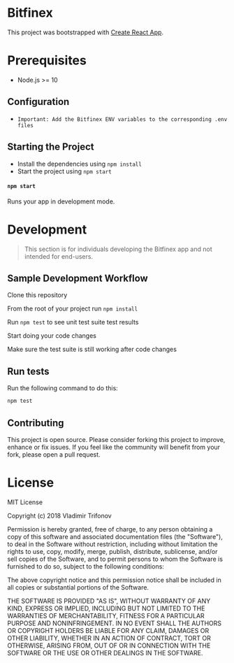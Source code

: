 # Bitfinex
This project was bootstrapped with [Create React App](https://github.com/facebookincubator/create-react-app).

# Prerequisites
- Node.js >= 10

## Configuration
- `Important: Add the Bitfinex ENV variables to the corresponding .env files`

## Starting the Project
- Install the dependencies using `npm install`
- Start the project using `npm start`

#### `npm start`

Runs your app in development mode.

# Development
> This section is for individuals developing the Bitfinex app and not intended for end-users.

## Sample Development Workflow

Clone this repository

From the root of your project run `npm install`

Run `npm test` to see unit test suite test results

Start doing your code changes

Make sure the test suite is still working after code changes

## Run tests
Run the following command to do this:
```sh
npm test
```

## Contributing 

This project is open source. Please consider forking this project to improve, enhance or fix issues. If you feel like the community will benefit from your fork, please open a pull request.

# License

MIT License

Copyright (c) 2018 Vladimir Trifonov

Permission is hereby granted, free of charge, to any person obtaining a copy of this software and associated documentation files (the "Software"), to deal
in the Software without restriction, including without limitation the rights to use, copy, modify, merge, publish, distribute, sublicense, and/or sell
copies of the Software, and to permit persons to whom the Software is furnished to do so, subject to the following conditions:

The above copyright notice and this permission notice shall be included in all
copies or substantial portions of the Software.

THE SOFTWARE IS PROVIDED "AS IS", WITHOUT WARRANTY OF ANY KIND, EXPRESS OR IMPLIED, INCLUDING BUT NOT LIMITED TO THE WARRANTIES OF MERCHANTABILITY,
FITNESS FOR A PARTICULAR PURPOSE AND NONINFRINGEMENT. IN NO EVENT SHALL THE AUTHORS OR COPYRIGHT HOLDERS BE LIABLE FOR ANY CLAIM, DAMAGES OR OTHER
LIABILITY, WHETHER IN AN ACTION OF CONTRACT, TORT OR OTHERWISE, ARISING FROM, OUT OF OR IN CONNECTION WITH THE SOFTWARE OR THE USE OR OTHER DEALINGS IN THE SOFTWARE.
